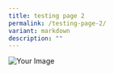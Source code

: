 ```yaml
---
title: testing page 2
permalink: /testing-page-2/
variant: markdown
description: ""
---
```






<title>Image Hover Text</title>



<div style="position: relative; display: inline-block;">
    <img style="display: block;" alt="Your Image" src="https://onecms-res.cloudinary.com/image/upload/s--WC6sPN5R--/c_fill,g_auto,h_468,w_830/f_auto,q_auto/v1/cna-migration/maris-stella-data.jpg?itok=n2uDUVnD">
    <div style="position: absolute; top: 0; left: 0; background-color: rgba(0, 0, 0, 0.5); color: white; font-size: 20px; padding: 10px; opacity: 0; transition: opacity 0.5s;">
        Your Text Here
    </div>
</div>


